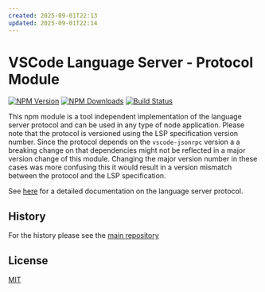 ```yaml
---
created: 2025-09-01T22:13
updated: 2025-09-01T22:14
---
```

# VSCode Language Server - Protocol Module

[![NPM Version](https://img.shields.io/npm/v/vscode-languageserver-protocol.svg)](https://npmjs.org/package/vscode-languageclient)
[![NPM Downloads](https://img.shields.io/npm/dm/vscode-languageserver-protocol.svg)](https://npmjs.org/package/vscode-languageclient)
[![Build Status](https://travis-ci.org/Microsoft/vscode-languageserver-node.svg?branch=master)](https://travis-ci.org/Microsoft/vscode-languageserver-node)

This npm module is a tool independent implementation of the language server protocol and can be used in any type of node application. Please note that the protocol is versioned using the LSP specification version number. Since the protocol depends on the `vscode-jsonrpc` version a a breaking change on that dependencies might not be reflected in a major version change of this module. Changing the major version number in these cases was more confusing this it would result in a version mismatch between the protocol and the LSP specification.

See [here](https://github.com/Microsoft/language-server-protocol) for a detailed documentation on the language server protocol.

## History

For the history please see the [main repository](https://github.com/Microsoft/vscode-languageserver-node/blob/master/README.md)

## License
[MIT](https://github.com/Microsoft/vscode-languageserver-node/blob/master/License.txt)
